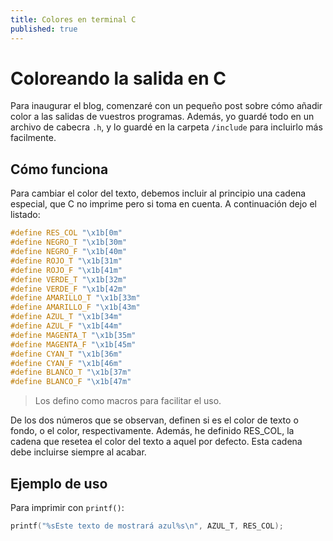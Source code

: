 ```yaml
---
title: Colores en terminal C
published: true
---
```


# Coloreando la salida en C

Para inaugurar el blog, comenzaré con un pequeño post sobre cómo añadir color a
las salidas de vuestros programas. Además, yo guardé todo en un archivo de cabecra `.h`,
y lo guardé en la carpeta `/include` para incluirlo más facilmente.

## Cómo funciona

Para cambiar el color del texto, debemos incluir al principio una cadena especial,
que C no imprime pero si toma en cuenta. A continuación dejo el listado:

```c
#define RES_COL "\x1b[0m"
#define NEGRO_T "\x1b[30m"
#define NEGRO_F "\x1b[40m"
#define ROJO_T "\x1b[31m"
#define ROJO_F "\x1b[41m"
#define VERDE_T "\x1b[32m"
#define VERDE_F "\x1b[42m"
#define AMARILLO_T "\x1b[33m"
#define AMARILLO_F "\x1b[43m"
#define AZUL_T "\x1b[34m"
#define AZUL_F "\x1b[44m"
#define MAGENTA_T "\x1b[35m"
#define MAGENTA_F "\x1b[45m"
#define CYAN_T "\x1b[36m"
#define CYAN_F "\x1b[46m"
#define BLANCO_T "\x1b[37m"
#define BLANCO_F "\x1b[47m"
```
>Los defino como macros para facilitar el uso.

De los dos números que se observan, definen si es el color de texto o fondo, o el color, respectivamente. Además, he definido RES_COL, la cadena que resetea el color del texto a aquel
por defecto. Esta cadena debe incluirse siempre al acabar.

## Ejemplo de uso

Para imprimir con `printf()`:

```c
printf("%sEste texto de mostrará azul%s\n", AZUL_T, RES_COL);
```
